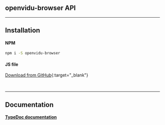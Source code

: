 <h2 id="section-title">openvidu-browser API</h2>
<hr>

## Installation

#### NPM

```bash
npm i -S openvidu-browser
```

#### JS file

[Download from GitHub](https://github.com/OpenVidu/openvidu/releases){:target="_blank"}

<br>

---

## Documentation

<h4><a href="api/openvidu-browser">TypeDoc documentation</a></h4>

<br>